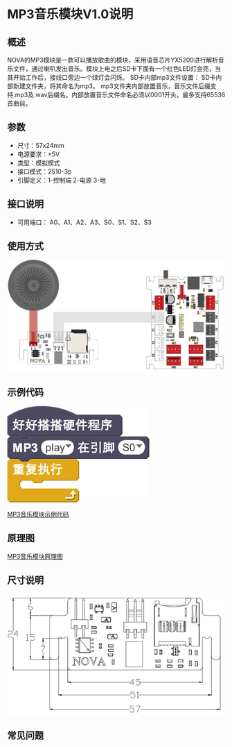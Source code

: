 # MP3音乐模块V1.0说明

## 概述
NOVA的MP3模块是一款可以播放歌曲的模块，采用语音芯片YX5200进行解析音乐文件，通过喇叭发出音乐。模块上电之后SD卡下面有一个红色LED灯会亮，当其开始工作后，接线口旁边一个绿灯会闪烁。
SD卡内部mp3文件设置：
SD卡内部新建文件夹，将其命名为mp3。
mp3文件夹内部放置音乐，音乐文件后缀支持.mp3及.wav后缀名。内部放置音乐文件命名必须以0001开头，最多支持65536首曲目。

## 参数
- 尺寸：57x24mm
- 电源要求：+5V
- 类型：模拟模式
- 接口模式：2510-3p
- 引脚定义：1-控制端 2-电源 3-地

## 接口说明
- 可用端口： A0、A1、A2、A3、S0、S1、S2、S3

## 使用方式
![](./images/07.png)

## 示例代码
![](./images/08.png)

[MP3音乐模块示例代码](http://www.haohaodada.com/show.php?id=947296)

## 原理图
[MP3音乐模块原理图](https://github.com/Haohaodada-official/haohaodada-docs/blob/master/%E5%8E%9F%E7%90%86%E5%9B%BE/MP3%E9%9F%B3%E4%B9%90%E6%A8%A1%E5%9D%97.pdf)

## 尺寸说明
![](./images/78.png)

## 常见问题
